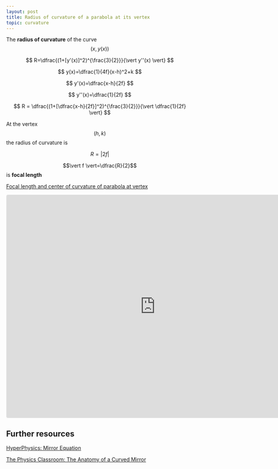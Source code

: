 ```yaml
---
layout: post
title: Radius of curvature of a parabola at its vertex
topic: curvature
---
```


The **radius of curvature** of the curve $$(x,y(x))$$

$$
R=\dfrac{(1+[y'(x)]^2)^{\frac{3}{2}}}{\vert y''(x) \vert}
$$



$$
y(x)=\dfrac{1}{4f}(x-h)^2+k
$$

$$
y'(x)=\dfrac{x-h}{2f}
$$

$$
y''(x)=\dfrac{1}{2f}
$$


$$
R = \dfrac{(1+[\dfrac{x-h}{2f}]^2)^{\frac{3}{2}}}{\vert \dfrac{1}{2f} \vert}
$$

At the vertex $$(h,k)$$ the radius of curvature is

$$
R = \vert 2f \vert
$$

$$\vert f \vert=\dfrac{R}{2}$$ is **focal length**

[Focal length and center of curvature of parabola at vertex](https://www.geogebra.org/calculator/yhby6bjj)

<iframe src="https://www.geogebra.org/calculator/yhby6bjj?embed" width="800" height="600" allowfullscreen style="border: 1px solid #e4e4e4;border-radius: 4px;" frameborder="0"></iframe>

## Further resources

[HyperPhysics: Mirror Equation](http://hyperphysics.phy-astr.gsu.edu/hbase/geoopt/mireq.html)

[The Physics Classroom: The Anatomy of a Curved Mirror](https://www.physicsclassroom.com/class/refln/Lesson-3/The-Anatomy-of-a-Curved-Mirror)